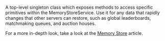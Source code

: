 A top-level singleton class which exposes methods to access specific primitives within the MemoryStoreService. Use it for any data that rapidly changes that other servers can restore, such as global leaderboards, matchmaking queues, and auction houses.

For a more in-depth look, take a look at the [Memory Store](https://developer.roblox.com/en-us/articles/memory-store) article.
